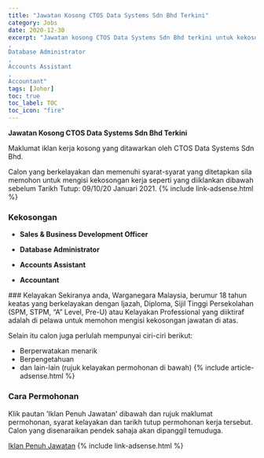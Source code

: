 ```yaml
---
title: "Jawatan Kosong CTOS Data Systems Sdn Bhd Terkini" 
category: Jobs 
date: 2020-12-30 
excerpt: "Jawatan kosong CTOS Data Systems Sdn Bhd terkini untuk kekosongan Sales & Business Development Officer 
,
Database Administrator
,
Accounts Assistant
,
Accountant" 
tags: [Johor] 
toc: true 
toc_label: TOC 
toc_icon: "fire" 
--- 
```


**Jawatan Kosong CTOS Data Systems Sdn Bhd Terkini**

Maklumat iklan kerja kosong yang ditawarkan oleh CTOS Data Systems Sdn Bhd. 

Calon yang berkelayakan dan memenuhi syarat-syarat yang ditetapkan sila memohon untuk mengisi kekosongan kerja seperti yang diiklankan dibawah sebelum Tarikh Tutup: 09/10/20 Januari 2021. 
{% include link-adsense.html %} 
### Kekosongan 
<ul>
<li>
<p><strong>Sales &amp; Business Development Officer&#160;</strong></p>
</li>
<li>
<p><strong>Database Administrator</strong></p>
</li>
<li>
<p><strong>Accounts Assistant</strong></p>
</li>
<li>
<p><strong>Accountant</strong></p>
</li>
</ul> 
### Kelayakan 
Sekiranya anda, Warganegara Malaysia, berumur 18 tahun keatas yang berkelayakan dengan Ijazah, Diploma, Sijil Tinggi Persekolahan (SPM, STPM, “A” Level, Pre-U) atau Kelayakan Professional yang diiktiraf adalah di pelawa untuk memohon mengisi kekosongan jawatan di atas.

Selain itu calon juga perlulah mempunyai ciri-ciri berikut:
- Berperwatakan menarik
- Berpengetahuan
- dan lain-lain (rujuk kelayakan permohonan di bawah) 
{% include article-adsense.html %} 
### Cara Permohonan 
Klik pautan 'Iklan Penuh Jawatan' dibawah dan rujuk maklumat permohonan, syarat kelayakan dan tarikh tutup permohonan kerja tersebut.
Calon yang disenaraikan pendek sahaja akan dipanggil temuduga.

<a href="https://www.jobstreet.com.my/en/job-search/jobs-at-ctos-data-systems-sdn-bhd/?createdAt=14d" class="btn btn--info" target="_blank" rel="nofollow noopenner">Iklan Penuh Jawatan</a> 
{% include link-adsense.html %} 